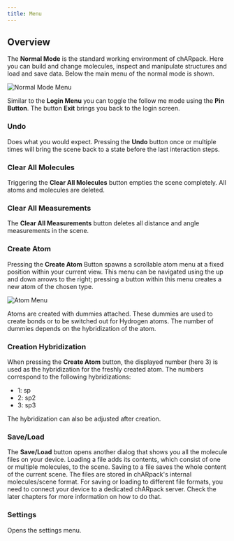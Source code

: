 ```yaml
---
title: Menu
---
```


## Overview
The **Normal Mode** is the standard working environment of chARpack.
Here you can build and change molecules, inspect and manipulate structures and load and save data.
Below the main menu of the normal mode is shown.

<img src="/images/manual/normal_mode_menu.png" alt="Normal Mode Menu" class="mx-auto max-w-md" />

Similar to the **Login Menu** you can toggle the follow me mode using the **Pin Button**.
The button **Exit** brings you back to the login screen.

### Undo
Does what you would expect.
Pressing the **Undo** button once or multiple times will bring the scene back to a state before the last interaction steps.

### Clear All Molecules
Triggering the **Clear All Molecules** button empties the scene completely.
All atoms and molecules are deleted.

### Clear All Measurements
The **Clear All Measurements** button deletes all distance and angle measurements in the scene.

### Create Atom
Pressing the **Create Atom** Button spawns a scrollable atom menu at a fixed position within your current view.
This menu can be navigated using the up and down arrows to the right; pressing a button within this menu creates a new atom of the chosen type.

<img src="/images/manual/atom_menu.png" alt="Atom Menu" class="mx-auto max-w-md" />

Atoms are created with dummies attached.
These dummies are used to create bonds or to be switched out for Hydrogen atoms.
The number of dummies depends on the hybridization of the atom.

### Creation Hybridization
When pressing the **Create Atom** button, the displayed number (here 3) is used as the hybridization for the freshly created atom.
The numbers correspond to the following hybridizations:

 * 1: sp
 * 2: sp2
 * 3: sp3

The hybridization can also be adjusted after creation.

### Save/Load
The **Save/Load** button opens another dialog that shows you all the molecule files on your device.
Loading a file adds its contents, which consist of one or multiple molecules, to the scene.
Saving to a file saves the whole content of the current scene.
The files are stored in chARpack's internal molecules/scene format.
For saving or loading to different file formats, you need to connect your device to a dedicated chARpack server.
Check the later chapters for more information on how to do that.

### Settings
Opens the settings menu.